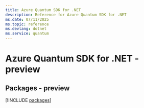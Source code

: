 ```yaml
---
title: Azure Quantum SDK for .NET
description: Reference for Azure Quantum SDK for .NET
ms.date: 07/11/2025
ms.topic: reference
ms.devlang: dotnet
ms.service: quantum
---
```

# Azure Quantum SDK for .NET - preview
## Packages - preview
[!INCLUDE [packages](quantum-index.md)]